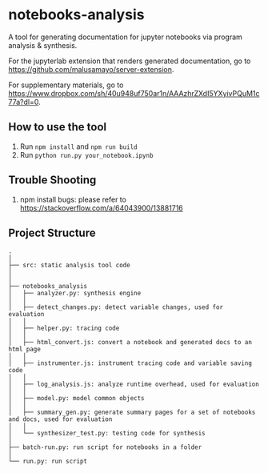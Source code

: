 # notebooks-analysis

A tool for generating documentation for jupyter notebooks via program analysis & synthesis. 

For the jupyterlab extension that renders generated documentation, go to https://github.com/malusamayo/server-extension.

For supplementary materials, go to https://www.dropbox.com/sh/40u948uf750ar1n/AAAzhrZXdI5YXyivPQuM1c77a?dl=0.

## How to use the tool
1. Run `npm install` and `npm run build`
2. Run `python run.py your_notebook.ipynb`

## Trouble Shooting
1. npm install bugs: please refer to https://stackoverflow.com/a/64043900/13881716

## Project Structure
```
.
│
├── src: static analysis tool code
│
│
├── notebooks_analysis
│   ├── analyzer.py: synthesis engine
│   │ 
│   ├── detect_changes.py: detect variable changes, used for evaluation
│   │ 
│   ├── helper.py: tracing code
│   │ 
│   ├── html_convert.js: convert a notebook and generated docs to an html page
│   │ 
│   ├── instrumenter.js: instrument tracing code and variable saving code
│   │ 
│   ├── log_analysis.js: analyze runtime overhead, used for evaluation
│   │ 
│   ├── model.py: model common objects
│   │ 
│   ├── summary_gen.py: generate summary pages for a set of notebooks and docs, used for evaluation
│   │ 
│   └── synthesizer_test.py: testing code for synthesis
│   
├── batch-run.py: run script for notebooks in a folder
│
└── run.py: run script
```
